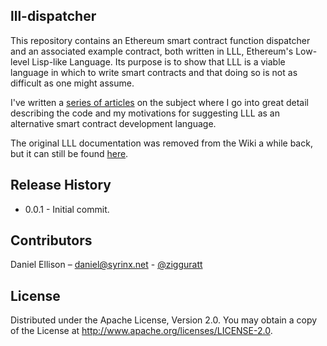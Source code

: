 ## lll-dispatcher

This repository contains an Ethereum smart contract function dispatcher and an associated example contract, both written in LLL, Ethereum's Low-level Lisp-like Language. Its purpose is to show that LLL is a viable language in which to write smart contracts and that doing so is not as difficult as one might assume.

I've written a [series of articles](http://blog.syrinx.net/the-resurrection-of-lll-part-1/) on the subject where I go into great detail describing the code and my motivations for suggesting LLL as an alternative smart contract development language.

The original LLL documentation was removed from the Wiki a while back, but it can still be found [here](https://github.com/ethereum/cpp-ethereum/wiki/LLL-PoC-6/04fae9e627ac84d771faddcf60098ad09230ab58).

## Release History

* 0.0.1 - Initial commit.

## Contributors

Daniel Ellison – [daniel@syrinx.net](mailto:daniel@syrinx.net) - [@zigguratt](https://twitter.com/zigguratt)

## License

Distributed under the Apache License, Version 2.0. You may obtain a copy of the License at http://www.apache.org/licenses/LICENSE-2.0.

